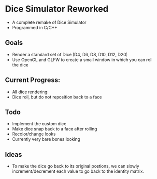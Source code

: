 # Dice Simulator Reworked
 - A complete remake of Dice Simulator
 - Programmed in C/C++
## Goals
 - Render a standard set of Dice (D4, D6, D8, D10, D12, D20)
 - Use OpenGL and GLFW to create a small window in which you can roll the dice
## Current Progress:
 - All dice rendering
 - Dice roll, but do not reposition back to a face
## Todo
 - Implement the custom dice
 - Make dice snap back to a face after rolling
 - Recolor/change looks
 - Currently very bare bones looking
## Ideas
 - To make the dice go back to its original postions, we can slowly increment/decrement each value to go back to the identity matrix.
